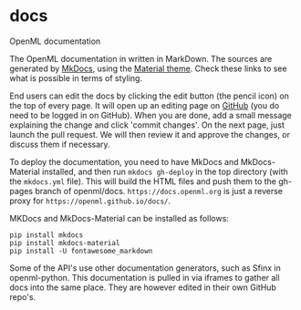 # docs
OpenML documentation

The OpenML documentation in written in MarkDown. The sources are generated by [MkDocs](http://www.mkdocs.org/), using the [Material theme](https://squidfunk.github.io/mkdocs-material/).
Check these links to see what is possible in terms of styling.

End users can edit the docs by clicking the edit button (the pencil icon) on the top of every page. It will open up an editing page on [GitHub](https://github.com/) (you do need to be logged in on GitHub). When you are done, add a small message explaining the change and click 'commit changes'. On the next page, just launch the pull request. We will then review it and approve the changes, or discuss them if necessary. 

To deploy the documentation, you need to have MkDocs and MkDocs-Material installed, and then run `mkdocs gh-deploy` in the top directory (with the `mkdocs.yml` file). This will build the HTML files and push them to the gh-pages branch of openml/docs. `https://docs.openml.org` is just a reverse proxy for `https://openml.github.io/docs/`.  

MKDocs and MkDocs-Material can be installed as follows:
```
pip install mkdocs
pip install mkdocs-material
pip install -U fontawesome_markdown
```

Some of the API's use other documentation generators, such as Sfinx in openml-python. This documentation is pulled in via iframes to gather all docs into the same place. They are however edited in their own GitHub repo's. 
